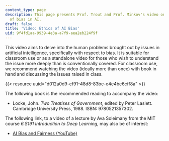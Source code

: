 ```yaml
---
content_type: page
description: This page presents Prof. Trout and Prof. Minkov's video on the problem
  of bias in AI.
draft: false
title: 'Video: Ethics of AI Bias'
uid: 9f4fd1aa-9939-4e3a-a7f9-aea2eb224f9f
---
```

This video aims to delve into the human problems brought out by issues in artificial intelligence, specifically with respect to bias. It is suitable for classroom use or as a standalone video for those who wish to understand the issue more deeply than is conventionally covered. For classroom use, we recommend watching the video (ideally more than once) with book in hand and discussing the issues raised in class.

{{< resource uuid="d012a0d9-cf91-48d8-83be-e4e4be6cff8a" >}}

The following book is the recommended reading to accompany the video:

- Locke, John. *Two Treatises of Government*, edited by Peter Laslett. Cambridge University Press, 1988. ISBN: 9780521357302.

The following link, to a video of a lecture by Ava Soleimany from the MIT course *6.S191 Introduction to Deep Learning*, may also be of interest: 

- [AI Bias and Fairness (YouTube)](https://www.youtube.com/watch?v=wmyVODy_WD8&list=PLtBw6njQRU-rwp5__7C0oIVt26ZgjG9NI&index=18)